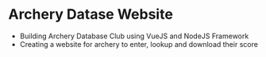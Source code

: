 # Archery Datase Website
- Building Archery Database Club using VueJS and NodeJS Framework
- Creating a website for archery to enter, lookup and download their score
